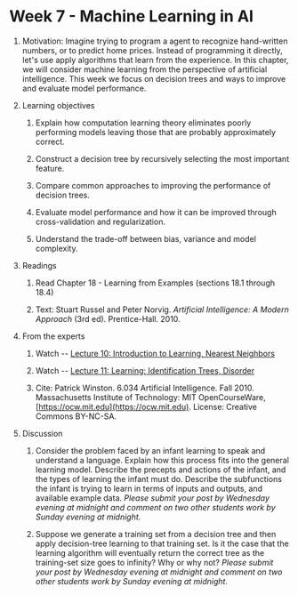 # Week 7 - Machine Learning in AI

1. Motivation: Imagine trying to program a agent to recognize hand-written numbers, or to predict home prices.  Instead of programming it directly, let's use apply algorithms that learn from the experience.  In this chapter, we will consider machine learning from the perspective of artificial intelligence.  This week we focus on decision trees and ways to improve and evaluate model performance.

1. Learning objectives

    1. Explain how computation learning theory eliminates poorly performing models leaving those that are probably approximately correct.

    1. Construct a decision tree by recursively selecting the most important feature.

    1. Compare common approaches to improving the performance of decision trees.

    1. Evaluate model performance and how it can be improved through cross-validation and regularization.

    1. Understand the trade-off between bias, variance and model complexity.

1. Readings
    1. Read Chapter 18 - Learning from Examples (sections 18.1 through 18.4)

    1. Text: Stuart Russel and Peter Norvig. _Artificial Intelligence: A Modern Approach_ (3rd ed). Prentice-Hall. 2010.

1. From the experts

    1. Watch -- [Lecture 10: Introduction to Learning, Nearest Neighbors](https://youtu.be/09mb78oiPkA)

    1. Watch -- [Lecture 11: Learning: Identification Trees, Disorder](https://youtu.be/SXBG3RGr_Rc)

    1. Cite: Patrick Winston. 6.034 Artificial Intelligence. Fall 2010. Massachusetts Institute of Technology: MIT OpenCourseWare, [https://ocw.mit.edu](https://ocw.mit.edu). License: Creative Commons BY-NC-SA.

1. Discussion

    1. Consider the problem faced by an infant learning to speak and understand a language.  Explain how this process fits into the general learning model. Describe the precepts and actions of the infant, and the types of learning the infant must do. Describe the subfunctions the infant is trying to learn in terms of inputs and outputs, and available example data.  _Please submit your post by Wednesday evening at midnight and comment on two other students work by Sunday evening at midnight._

    1. Suppose we generate a training set from a decision tree and then apply decision-tree learning to that training set. Is it the case that the learning algorithm will eventually return the correct tree as the training-set size goes to infinity? Why or why not? _Please submit your post by Wednesday evening at midnight and comment on two other students work by Sunday evening at midnight._

